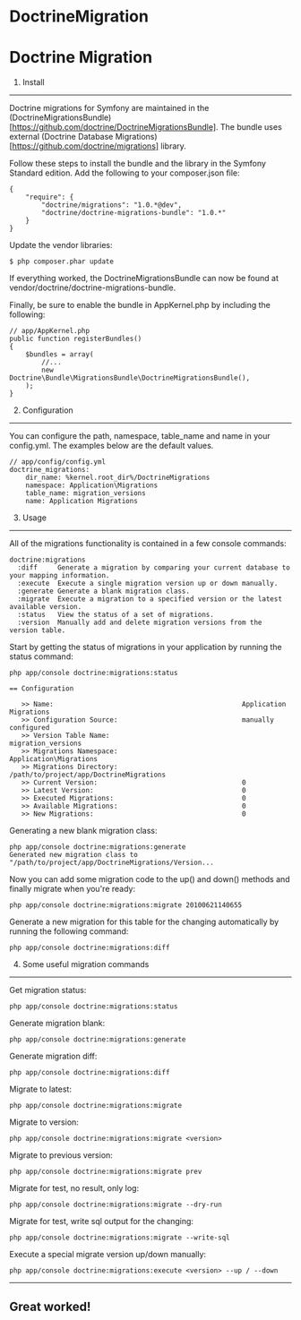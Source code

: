 # DoctrineMigration
Doctrine Migration
==================

1. Install
----------
Doctrine migrations for Symfony are maintained in the (DoctrineMigrationsBundle)[https://github.com/doctrine/DoctrineMigrationsBundle]. The bundle uses external (Doctrine Database Migrations)[https://github.com/doctrine/migrations] library.

Follow these steps to install the bundle and the library in the Symfony Standard edition. Add the following to your composer.json file:
```
{
    "require": {
        "doctrine/migrations": "1.0.*@dev",
        "doctrine/doctrine-migrations-bundle": "1.0.*"
    }
}
```

Update the vendor libraries:
```
$ php composer.phar update
```

If everything worked, the DoctrineMigrationsBundle can now be found at vendor/doctrine/doctrine-migrations-bundle.

Finally, be sure to enable the bundle in AppKernel.php by including the following:
```
// app/AppKernel.php
public function registerBundles()
{
    $bundles = array(
        //...
        new Doctrine\Bundle\MigrationsBundle\DoctrineMigrationsBundle(),
    );
}
```

2. Configuration
----------------
You can configure the path, namespace, table_name and name in your config.yml. The examples below are the default values.
```
// app/config/config.yml
doctrine_migrations:
    dir_name: %kernel.root_dir%/DoctrineMigrations
    namespace: Application\Migrations
    table_name: migration_versions
    name: Application Migrations
```

3. Usage
--------
All of the migrations functionality is contained in a few console commands:
```
doctrine:migrations
  :diff     Generate a migration by comparing your current database to your mapping information.
  :execute  Execute a single migration version up or down manually.
  :generate Generate a blank migration class.
  :migrate  Execute a migration to a specified version or the latest available version.
  :status   View the status of a set of migrations.
  :version  Manually add and delete migration versions from the version table.
```

Start by getting the status of migrations in your application by running the status command:
```
php app/console doctrine:migrations:status

== Configuration

   >> Name:                                               Application Migrations
   >> Configuration Source:                               manually configured
   >> Version Table Name:                                 migration_versions
   >> Migrations Namespace:                               Application\Migrations
   >> Migrations Directory:                               /path/to/project/app/DoctrineMigrations
   >> Current Version:                                    0
   >> Latest Version:                                     0
   >> Executed Migrations:                                0
   >> Available Migrations:                               0
   >> New Migrations:                                     0
```

Generating a new blank migration class:
```
php app/console doctrine:migrations:generate
Generated new migration class to "/path/to/project/app/DoctrineMigrations/Version...
```

Now you can add some migration code to the up() and down() methods and finally migrate when you're ready:
```
php app/console doctrine:migrations:migrate 20100621140655
```

Generate a new migration for this table for the changing automatically by running the following command:
```
php app/console doctrine:migrations:diff
```

4. Some useful migration commands
---------------------------------
Get migration status:
```
php app/console doctrine:migrations:status
```

Generate migration blank:
```
php app/console doctrine:migrations:generate
```

Generate migration diff:
```
php app/console doctrine:migrations:diff
```

Migrate to latest:
```
php app/console doctrine:migrations:migrate
```

Migrate to version:
```
php app/console doctrine:migrations:migrate <version>
```

Migrate to previous version:
```
php app/console doctrine:migrations:migrate prev
```

Migrate for test, no result, only log:
```
php app/console doctrine:migrations:migrate --dry-run
```

Migrate for test, write sql output for the changing:
```
php app/console doctrine:migrations:migrate --write-sql
```

Execute a special migrate version up/down manually:
```
php app/console doctrine:migrations:execute <version> --up / --down
```

-------------
Great worked!
-------------